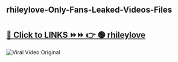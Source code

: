 
 ## rhileylove-Only-Fans-Leaked-Videos-Files

# <h2><a href="https://mediaupload.pro?rhileylove">🔗 Click to LINKS ⏩⏩ 👉 🟢 rhileylove </a></h2>

<a href="https://mediaupload.pro?rhileylove" rel="nofollow" data-target="animated-image.originalLink"><img src="https://i.ibb.co.com/xMMVF88/686577567.gif" alt="Viral Video Original" style="max-width: 100%; display: inline-block;" data-target="animated-image.originalImage"></a>